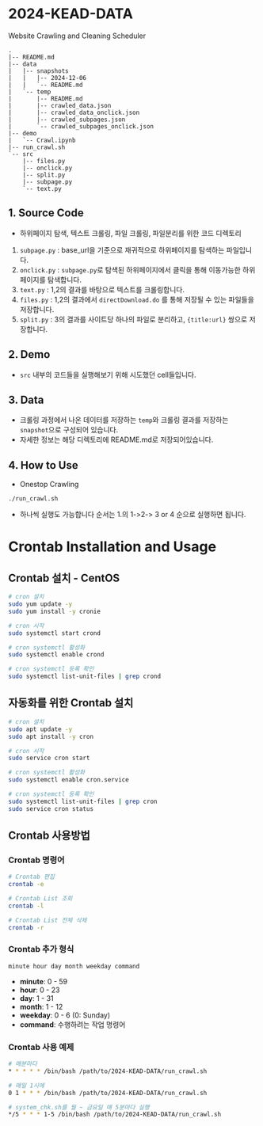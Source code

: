 # 2024-KEAD-DATA
Website Crawling and Cleaning Scheduler

```
.
|-- README.md
|-- data
|   |-- snapshots
|   |   |-- 2024-12-06
|   |   `-- README.md
|   `-- temp
|       |-- README.md
|       |-- crawled_data.json
|       |-- crawled_data_onclick.json
|       |-- crawled_subpages.json
|       `-- crawled_subpages_onclick.json
|-- demo
|   `-- Crawl.ipynb
|-- run_crawl.sh
`-- src
    |-- files.py
    |-- onclick.py
    |-- split.py
    |-- subpage.py
    `-- text.py
```

## 1. Source Code
- 하위페이지 탐색, 텍스트 크롤링, 파일 크롤링, 파일분리를 위한 코드 디렉토리
1. `subpage.py` : base_url을 기준으로 재귀적으로 하위페이지를 탐색하는 파일입니다.
2. `onclick.py` : `subpage.py`로 탐색된 하위페이지에서 클릭을 통해 이동가능한 하위페이지를 탐색합니다.
3. `text.py` : 1,2의 결과를 바탕으로 텍스트를 크롤링합니다.
4. `files.py` : 1,2의 결과에서 `directDownload.do` 를 통해 저장될 수 있는 파일들을 저장합니다.
5. `split.py` : 3의 결과를 사이트당 하나의 파일로 분리하고, `{title:url}` 쌍으로 저장합니다.

## 2. Demo
- `src` 내부의 코드들을 실행해보기 위해 시도했던 cell들입니다.

## 3. Data
- 크롤링 과정에서 나온 데이터를 저장하는 `temp`와 크롤링 결과를 저장하는 `snapshot`으로 구성되어 있습니다.
- 자세한 정보는 해당 디렉토리에 README.md로 저장되어있습니다.

## 4. How to Use
- Onestop Crawling
```shell
./run_crawl.sh
```
- 하나씩 실행도 가능합니다 순서는 1.의 1->2-> 3 or 4 순으로 실행하면 됩니다.

# Crontab Installation and Usage

## Crontab 설치 - CentOS

```bash
# cron 설치
sudo yum update -y
sudo yum install -y cronie

# cron 시작
sudo systemctl start crond

# cron systemctl 활성화
sudo systemctl enable crond

# cron systemctl 등록 확인
sudo systemctl list-unit-files | grep crond
```

## 자동화를 위한 Crontab 설치

```bash
# cron 설치
sudo apt update -y
sudo apt install -y cron

# cron 시작
sudo service cron start

# cron systemctl 활성화
sudo systemctl enable cron.service

# cron systemctl 등록 확인
sudo systemctl list-unit-files | grep cron
sudo service cron status
```

## Crontab 사용방법

### Crontab 명령어

```bash
# Crontab 편집
crontab -e

# Crontab List 조회
crontab -l

# Crontab List 전체 삭제
crontab -r
```

### Crontab 추가 형식

```bash
minute hour day month weekday command
```

- **minute**: 0 - 59  
- **hour**: 0 - 23  
- **day**: 1 - 31  
- **month**: 1 - 12  
- **weekday**: 0 - 6 (0: Sunday)  
- **command**: 수행하려는 작업 명령어  

### Crontab 사용 예제

```bash
# 매분마다 
* * * * * /bin/bash /path/to/2024-KEAD-DATA/run_crawl.sh

# 매일 1시에 
0 1 * * * /bin/bash /path/to/2024-KEAD-DATA/run_crawl.sh

# system_chk.sh를 월 ~ 금요일 매 5분마다 실행
*/5 * * * 1-5 /bin/bash /path/to/2024-KEAD-DATA/run_crawl.sh
```
